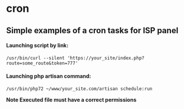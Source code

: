 # cron
## Simple examples of a cron tasks for ISP panel

#### Launching script by link:
`/usr/bin/curl --silent 'https://your_site/index.php?route=some_route&token=777'`

#### Launching php artisan command:
`/usr/bin/php72 ~/www/your_site.com/artisan schedule:run`

**Note Executed file must have a correct permissions**
